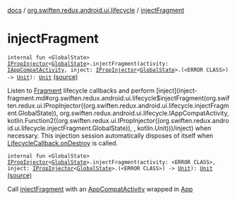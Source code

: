 [docs](../index.md) / [org.swiften.redux.android.ui.lifecycle](index.md) / [injectFragment](./inject-fragment.md)

# injectFragment

`internal fun <GlobalState> `[`IPropInjector`](../org.swiften.redux.ui/-i-prop-injector/index.md)`<`[`GlobalState`](inject-fragment.md#GlobalState)`>.injectFragment(activity: `[`IAppCompatActivity`](-i-app-compat-activity/index.md)`, inject: `[`IPropInjector`](../org.swiften.redux.ui/-i-prop-injector/index.md)`<`[`GlobalState`](inject-fragment.md#GlobalState)`>.(<ERROR CLASS>) -> `[`Unit`](https://kotlinlang.org/api/latest/jvm/stdlib/kotlin/-unit/index.html)`): `[`Unit`](https://kotlinlang.org/api/latest/jvm/stdlib/kotlin/-unit/index.html) [(source)](https://github.com/protoman92/KotlinRedux/tree/master/android/android-lifecycle/src/main/java/org/swiften/redux/android/ui/lifecycle/AndroidFragment.kt#L31)

Listen to [Fragment](#) lifecycle callbacks and perform [inject](inject-fragment.md#org.swiften.redux.android.ui.lifecycle$injectFragment(org.swiften.redux.ui.IPropInjector((org.swiften.redux.android.ui.lifecycle.injectFragment.GlobalState)), org.swiften.redux.android.ui.lifecycle.IAppCompatActivity, kotlin.Function2((org.swiften.redux.ui.IPropInjector((org.swiften.redux.android.ui.lifecycle.injectFragment.GlobalState)), , kotlin.Unit)))/inject) when necessary. This injection
session automatically disposes of itself when [LifecycleCallback.onDestroy](#) is called.

`internal fun <GlobalState> `[`IPropInjector`](../org.swiften.redux.ui/-i-prop-injector/index.md)`<`[`GlobalState`](inject-fragment.md#GlobalState)`>.injectFragment(activity: <ERROR CLASS>, inject: `[`IPropInjector`](../org.swiften.redux.ui/-i-prop-injector/index.md)`<`[`GlobalState`](inject-fragment.md#GlobalState)`>.(<ERROR CLASS>) -> `[`Unit`](https://kotlinlang.org/api/latest/jvm/stdlib/kotlin/-unit/index.html)`): `[`Unit`](https://kotlinlang.org/api/latest/jvm/stdlib/kotlin/-unit/index.html) [(source)](https://github.com/protoman92/KotlinRedux/tree/master/android/android-lifecycle/src/main/java/org/swiften/redux/android/ui/lifecycle/AndroidFragment.kt#L58)

Call [injectFragment](./inject-fragment.md) with an [AppCompatActivity](#) wrapped in [App](#)

